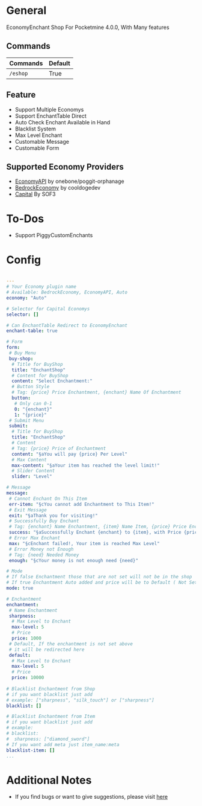 # General

EconomyEnchant Shop For Pocketmine 4.0.0, With Many features

## Commands

Commands | Default
--- | ---
`/eshop` | True

## Feature
- Support Multiple Economys
- Support EnchantTable Direct
- Auto Check Enchant Available in Hand
- Blacklist System
- Max Level Enchant
- Customable Message
- Customable Form

## Supported Economy Providers

* [EconomyAPI](https://poggit.pmmp.io/p/EconomyAPI) by onebone/poggit-orphanage
* [BedrockEconomy](https://poggit.pmmp.io/p/BedrockEconomy) by cooldogedev
* [Capital](https://poggit.pmmp.io/p/Capital/) By SOF3


# To-Dos
- Support PiggyCustomEnchants

# Config

``` YAML

---
# Your Economy plugin name
# Available: BedrockEconomy, EconomyAPI, Auto
economy: "Auto"

# Selector for Capital Economys
selector: []

# Can EnchantTable Redirect to EconomyEnchant
enchant-table: true

# Form
form:
 # Buy Menu
 buy-shop:
  # Title for BuyShop
  title: "EnchantShop"
  # Content for BuyShop
  content: "Select Enchantment:"
  # Button Style
  # Tag: {price} Price Enchantment, {enchant} Name Of Enchantment
  button:
   # Only can 0-1
   0: "{enchant}"
   1: "{price}"
 # Submit Menu
 submit:
  # Title for BuyShop
  title: "EnchantShop"
  # Content
  # Tag: {price} Price of Enchantment
  content: "§aYou will pay {price} Per Level"
  # Max Content
  max-content: "§aYour item has reached the level limit!"
  # Slider Content
  slider: "Level"

# Message
message:
 # Cannot Enchant On This Item
 err-item: "§cYou cannot add Enchantment to This Item!"
 # Exit Message
 exit: "§aThank you for visiting!"
 # Successfully Buy Enchant
 # Tag: {enchant} Name Enchantment, {item} Name Item, {price} Price Enchantment
 success: "§aSuccessfully Enchant {enchant} to {item}, with Price {price}"
 # Error Max Enchant
 max: "§cEnchant failed!, Your item is reached Max Level"
 # Error Money not Enough
 # Tag: {need} Needed Money
 enough: "§cYour money is not enough need {need}"

# Mode
# If false Enchantment those that are not set will not be in the shop
# If true Enchantment Auto added and price will be to Default ( Not Setted )
mode: true

# Enchantment
enchantment:
 # Name Enchantment
 sharpness:
  # Max Level to Enchant
  max-level: 5
  # Price
  price: 1000
 # Default, If the enchantment is not set above
 # it will be redirected here
 default:
  # Max Level to Enchant
  max-level: 5
  # Price
  price: 10000
  
# Blacklist Enchantment from Shop
# if you want blacklist just add
# example: ["sharpness", "silk_touch"] or ["sharpness"]
blacklist: []

# Blacklist Enchantment from Item
# if you want blacklist just add
# example: 
# blacklist:
#  sharpness: ["diamond_sword"]
# If you want add meta just item_name:meta
blacklist-item: []
...
```

# Additional Notes

- If you find bugs or want to give suggestions, please visit [here](https://github.com/MulqiGaming64/EconomyEnchant/issues)
